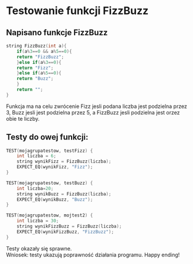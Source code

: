 # Testowanie funkcji FizzBuzz

## Napisano funkcje FizzBuzz

```cpp
string FizzBuzz(int a){
    if(a%3==0 && a%5==0){
	return "FizzBuzz";
    }else if(a%3==0){
	return "Fizz";
    }else if(a%5==0){
	return "Buzz";
    }
    return "";
}

```

Funkcja ma na celu zwrócenie Fizz jesli podana liczba jest podzielna przez 3, Buzz jesli jest podzielna przez 5, a FizzBuzz jesli podzielna jest orzez obie te liczby.
## Testy do owej funkcji:

```cpp
TEST(mojagrupatestow, testFizz) {
    int liczba = 6;
    string wynikFizz = FizzBuzz(liczba);
    EXPECT_EQ(wynikFizz, "Fizz");
}

TEST(mojagrupatestow, testBuzz) {
    int liczba=20;
    string wynikBuzz = FizzBuzz(liczba);
    EXPECT_EQ(wynikBuzz, "Buzz");
}

TEST(mojagrupatestow, mojtest2) {
    int liczba = 30;
    string wynikFizzBuzz = FizzBuzz(liczba);
    EXPECT_EQ(wynikFizzBuzz, "FizzBuzz");
}

```

Testy okazały się sprawne. <br>
Wniosek: testy ukazują poprawność działania programu. Happy ending!
